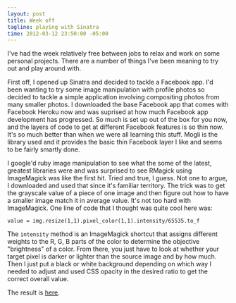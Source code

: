 ```yaml
---
layout: post
title: Week off
tagline: playing with Sinatra
time: 2012-03-12 23:50:00 -05:00
---
```

I've had the week relatively free between jobs to relax and work on some personal projects. There are a number of things I've been meaning to try out and play around with.

First off, I opened up Sinatra and decided to tackle a Facebook app. I'd been wanting to try some image manipulation with profile photos so decided to tackle a simple application involving compositing photos from many smaller photos. I downloaded the base Facebook app that comes with Facebook Heroku now and was suprised at how much Facebook app development has progressed. So much is set up out of the box for you now, and the layers of code to get at different Facebook features is so thin now. It's so much better than when we were all learning this stuff. Mogli is the library used and it provides the basic thin Facebook layer I like and seems to be fairly smartly done.

I google'd ruby image manipulation to see what the some of the latest, greatest libraries were and was surprised to see RMagick using ImageMagick was like the first hit. Tried and true, I guess. Not one to argue, I downloaded and used that since it's familiar territory. The trick was to get the grayscale value of a piece of one image and then figure out how to have a smaller image match it in average value. It's not too hard with ImageMagick. One line of code that I thought was quite cool here was:

    value = img.resize(1,1).pixel_color(1,1).intensity/65535.to_f

The `intensity` method is an ImageMagick shortcut that assigns different weights to the R, G, B parts of the color to determine the objective "brightness" of a color. From there, you just have to look at whether your target pixel is darker or lighter than the source image and by how much. Then I just put a black or white background depending on which way I needed to adjust and used CSS opacity in the desired ratio to get the correct overall value.

The result is <a href="http://panels.herokuapp.com">here</a>.